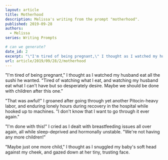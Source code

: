 ```yaml
---
layout: article
title: Motherhood
description: Melissa's writing from the prompt "motherhood".
published: 2019-09-28
authors:
  - Melissa
series: Writing Prompts

# can we generate?
date_id: 2
excerpt: "\"I'm tired of being pregnant,\" I thought as I watched my husband eat all the sushi he wanted."
url: article/2019/09/28/2/motherhood
---
```

"I'm tired of being pregnant," I thought as I watched my husband eat all the sushi he wanted. "Tired of watching what I eat, and watching my husband eat what I can't have but so desperately desire. Maybe we should be done with children after this one."

"That was awful!" I groaned after going through yet another Pitocin-heavy labor, and enduring lonely hours during recovery in the hospital while hooked up to machines. "I don't know that I want to go through it ever again."

"I'm done with this!" I cried as I dealt with breastfeeding issues all over again, all while sleep-deprived and hormonally unstable. "We're not having any more children!"

"Maybe just one more child," I thought as I snuggled my baby's soft head against my cheek, and gazed down at her tiny, trusting face.